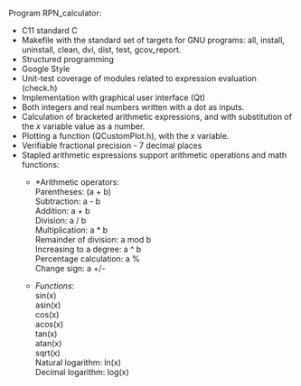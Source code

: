 Program RPN_calculator:

- C11 standard C
- Makefile with the standard set of targets for GNU programs: all, install, uninstall, clean, dvi, dist, test, gcov_report.
- Structured programming
- Google Style
- Unit-test coverage of modules related to expression evaluation (check.h)
- Implementation with graphical user interface (Qt)
- Both integers and real numbers written with a dot as inputs.
- Calculation of bracketed arithmetic expressions, and with substitution of the _x_ variable value as a number.
- Plotting a function (QCustomPlot.h), with the _x_ variable.
- Verifiable fractional precision - 7 decimal places
- Stapled arithmetic expressions support arithmetic operations and math functions:
    - *Arithmetic operators: \
        Parentheses: (a + b) \
        Subtraction: a - b \
        Addition: a + b \
        Division: a / b \
        Multiplication: a * b \
        Remainder of division: a mod b \
        Increasing to a degree: a ^ b \
        Percentage calculation: a % \
        Change sign: a +/-

    - *Functions*: \
        sin(x) \
        asin(x) \
        cos(x) \
        acos(x) \
        tan(x) \
        atan(x) \
        sqrt(x) \
        Natural logarithm: ln(x) \
        Decimal logarithm: log(x)
